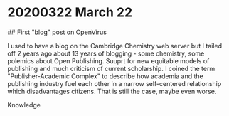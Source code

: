 20200322 March 22
=================

## First "blog" post on OpenVirus

I used to have a blog on the Cambridge Chemistry web server but I tailed off 2 years ago about 13 years of blogging - some chemistry, some 
polemics about Open Publishing. Suuprt for new equitable models of publishing and much criticism of current scholarship. I coined
the term "Publisher-Academic Complex" to describe how academia and the publishing industry fuel each other in a narrow
self-centered relationship which disadvantages citizens. That is still the case, maybe even worse.


Knowledge 
